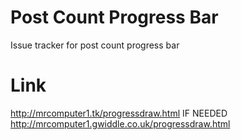 # Post Count Progress Bar
Issue tracker for post count progress bar


# Link
http://mrcomputer1.tk/progressdraw.html
IF NEEDED
http://mrcomputer1.gwiddle.co.uk/progressdraw.html
